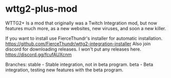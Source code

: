 # wttg2-plus-mod
WTTG2+ Is a mod that originally was a Twitch Integration mod, but now features much more, as a new websites, new viruses, and soon a new killer.

If you want to install use FierceThundr's installer for automatic installation. https://github.com/FierceThundr/wttg2-integration-installer
Also join discord for downloading releases. I won't put any releases here. https://discord.gg/fcufAUXcnm

Branches:
stable - Stable integration, not in beta program.
beta - Beta integration, testing new features with the beta program.
